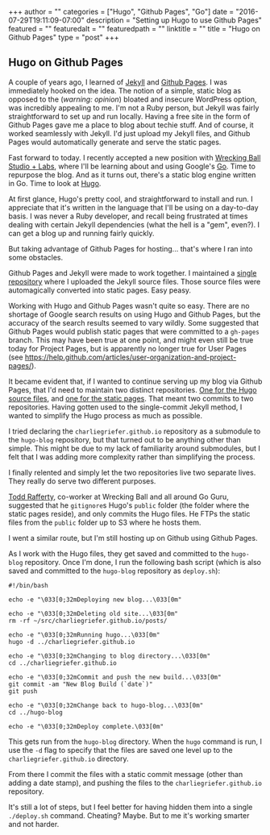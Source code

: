 +++
author = ""
categories = ["Hugo", "Github Pages", "Go"]
date = "2016-07-29T19:11:09-07:00"
description = "Setting up Hugo to use Github Pages"
featured = ""
featuredalt = ""
featuredpath = ""
linktitle = ""
title = "Hugo on Github Pages"
type = "post"
+++

## Hugo on Github Pages

A couple of years ago, I learned of [Jekyll](https://jekyllrb.com) and [Github Pages](https://pages.github.com). I was immediately hooked
on the idea. The notion of a simple, static blog as opposed to the (_warning: opinion_) bloated and insecure WordPress option, was incredibly appealing to me. I'm not a Ruby person, but Jekyll was fairly straightforward to set up and run locally. Having a free site in the form of Github Pages gave me a place to blog about techie stuff. And of course, it worked seamlessly with Jekyll. I'd just upload my Jekyll files, and Github Pages would automatically generate and serve the static pages.

Fast forward to today. I recently accepted a new position with [Wrecking Ball Studio + Labs](http://www.getwrecked.com), where I'll be learning about and using Google's [Go](https://golang.org). Time to repurpose the blog. And as it turns out, there's a static blog engine written in Go. Time to look at [Hugo](https://gohugo.io).

At first glance, Hugo's pretty cool, and straightforward to install and run. I appreciate that it's written in the language that I'll be using on a day-to-day basis. I was never a Ruby developer, and recall being frustrated at times dealing with certain Jekyll dependencies (what the hell is a "gem", even?). I can get a blog up and running fairly quickly.

But taking advantage of Github Pages for hosting... that's where I ran into some obstacles.

Github Pages and Jekyll were made to work together. I maintained a [single repository](https://github.com/charliegriefer/charliegriefer.github.io) where I uploaded the Jekyll source files. Those source files were automagically converted into static pages. Easy peasy.

Working with Hugo and Github Pages wasn't quite so easy. There are no shortage of Google search results on using Hugo and Github Pages, but the accuracy of the search results seemed to vary wildly. Some suggested that Github Pages would publish static pages that were committed to a `gh-pages` branch. This may have been true at one point, and might even still be true today for Project Pages, but is apparently no longer true for User Pages (see https://help.github.com/articles/user-organization-and-project-pages/).

It became evident that, if I wanted to continue serving up my blog via Github Pages, that I'd need to maintain two distinct repositories. [One for the Hugo source files](https://github.com/charliegriefer/hugo-blog), and [one for the static pages](https://github.com/charliegriefer/charliegriefer.github.io). That meant two commits to two repositories. Having gotten used to the single-commit Jekyll method, I wanted to simplify the Hugo process as much as possible.

I tried declaring the `charliegriefer.github.io` repository as a submodule to the `hugo-blog` repository, but that turned out to be anything other than simple. This might be due to my lack of familiarity around submodules, but I felt that I was adding more complexity rather than simplifying the process.

I finally relented and simply let the two repositories live two separate lives. They really do serve two different purposes.

[Todd Rafferty](https://twitter.com/webrat), co-worker at Wrecking Ball and all around Go Guru, suggested that he `gitignore`s Hugo's `public` folder (the folder where the static pages reside), and only commits the Hugo files. He FTPs the static files from the `public` folder up to S3 where he hosts them.

I went a similar route, but I'm still hosting up on Github using Github Pages.

As I work with the Hugo files, they get saved and committed to the `hugo-blog` repository. Once I'm done, I run the following bash script (which is also saved and committed to the `hugo-blog` repository as `deploy.sh`):

    #!/bin/bash

    echo -e "\033[0;32mDeploying new blog...\033[0m"

    echo -e "\033[0;32mDeleting old site...\033[0m"
    rm -rf ~/src/charliegriefer.github.io/posts/

    echo -e "\033[0;32mRunning hugo...\033[0m"
    hugo -d ../charliegriefer.github.io

    echo -e "\033[0;32mChanging to blog directory...\033[0m"
    cd ../charliegriefer.github.io

    echo -e "\033[0;32mCommit and push the new build...\033[0m"
    git commit -am "New Blog Build (`date`)"
    git push

    echo -e "\033[0;32mChange back to hugo-blog...\033[0m"
    cd ../hugo-blog

    echo -e "\033[0;32mDeploy complete.\033[0m"

This gets run from the `hugo-blog` directory. When the `hugo` command is run, I use the `-d` flag to specify that the files are saved one level up to the `charliegriefer.github.io` directory.

From there I commit the files with a static commit message (other than adding a date stamp), and pushing the files to the `charliegriefer.github.io` repository.

It's still a lot of steps, but I feel better for having hidden them into a single `./deploy.sh` command. Cheating? Maybe. But to me it's working smarter and not harder.
